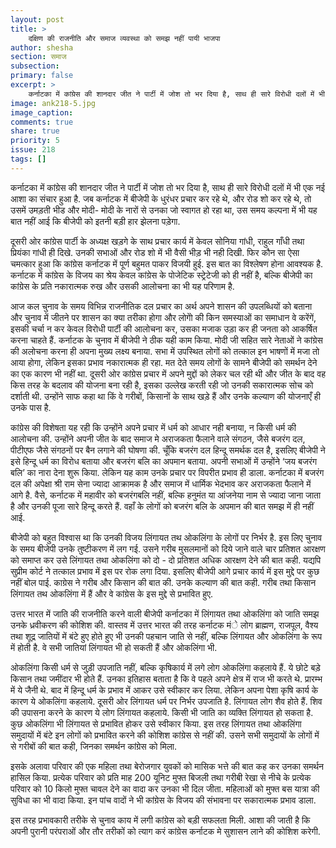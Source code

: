 ```yaml
---
layout: post
title: >
    दक्षिण की राजनीति और समाज व्यवस्था को समझ नहीं पायी भाजपा
author: shesha
section: समाज
subsection:
primary: false
excerpt: >
    कर्नाटका में कांग्रेस की शानदार जीत ने पार्टी में जोश तो भर दिया है, साथ ही सारे विरोधी दलों में भी एक नई आशा का संचार हुआ है. जब कर्नाटक में बीजेपी के धुरंधर प्रचार कर रहे थे, और रोड शो कर रहे थे, ...
image: ank218-5.jpg
image_caption: 
comments: true
share: true
priority: 5
issue: 218
tags: []
---
```


कर्नाटका में कांग्रेस की शानदार जीत ने पार्टी में जोश तो भर दिया है, साथ ही सारे विरोधी दलों में भी एक नई आशा का संचार हुआ है. जब कर्नाटक में बीजेपी के धुरंधर प्रचार कर रहे थे, और रोड शो कर रहे थे, तो उसमें उमड़ती भीड और मोदी- मोदी के नारों से उनका जो स्वागत हो रहा था, उस समय कल्पना में भी यह बात नहीं आई कि बीजेपी को इतनी बड़ी हार झेलना पड़ेगा.

दूसरी ओर कांग्रेस पार्टी के अध्यक्ष खड़गे के साथ प्रचार कार्य में केवल सोनिया गांधी, राहुल गाँधी तथा प्रियंका गांधी ही दिखे. उनकी सभाओं और रोड शो में भी वैसी भीड़ भी नही दिखी. फिर कौन सा ऐसा चमत्कार हुआ कि कांग्रेस कर्नाटक में पूर्ण बहुमत पाकर विजयी हुई. इस बात का विश्लेषण होना आवश्यक है. कर्नाटक में कांग्रेस के विजय का श्रेय केवल कांग्रेस के पोजेटिक स्ट्रेटेजी को ही नहीं है, बल्कि बीजेपी का कांग्रेस के प्रति नकारात्मक रुख और उसकी आलोचना का भी यह परिणाम है.

आज कल चुनाव के समय विभिन्न राजनीतिक दल प्रचार का अर्थ अपने शासन की उपलब्धियों को बताना और चुनाव में जीतने पर शासन का क्या तरीका होगा और लोगोे की किन समस्याओं का समाधान वे करेंगें, इसकी चर्चा न कर केवल विरोधी पार्टी की आलोचना कर, उसका मजाक उड़ा कर ही जनता को आकर्षित करना चाहते हैं. कर्नाटक के चुनाव में बीजेपी ने ठीक यही काम किया. मोदी जी सहित सारे नेताओं ने  कांग्रेस की अलोचना करना ही अपना मुख्य लक्ष्य बनाया. सभा  में उपस्थित लोगों को तत्काल इन भाषणों में मजा तो आया होगा, लेकिन इसका प्रभाव नकारात्मक ही रहा. मत देते समय लोगों के सामने बीजेपी को समर्थन देने का एक कारण भी नहीं था. दूसरी ओर कांग्रेस प्रचार में अपने मुद्दों को लेकर चल रही थी और जीत के बाद वह किस तरह के बदलाव की योजना बना रही है, इसका उल्लेख करती रही जो उनकी सकारात्मक सोच को दर्शाती थी. उन्होंने साफ कहा था किं वे गरीबों, किसानों के साथ खड़े हैं और उनके कल्याण की योजनाएँ ही उनके पास है.

कांग्रेस की विशेषता यह रही कि उन्होंने अपने प्रचार में धर्म को आधार नही बनाया, न किसी धर्म की आलोचना की. उन्होंने अपनी जीत के बाद समाज मे अराजकता फैलाने वाले संगठन, जैसे बजरंग दल, पीटीएफ जैसे संगठनों पर बैन लगाने की घोषणा की. चूँकि बजरंग दल हिन्दू समर्थक दल है, इसलिए बीजेपी ने इसे हिन्दू धर्म का विरोध बताया और बजरंग बलि का अपमान बताया. अपनी सभाओं में उन्होंने ‘जय बजरंग बलि’ का नारा देना शुरू किया. लेकिन यह काम उनके प्रचार पर विपरीत प्रभाव ही डाला. कर्नाटका में बजरंग दल की अपेक्षा श्री राम सेना ज्यादा आक्रामक है और समाज में धार्मिक भेदभाव कर अराजकता फैलाने में आगे है. वैसे, कर्नाटक में महावीर को बजरंगबलि नहीं, बल्कि हनुमंत या आंजनेया नाम से ज्यादा जाना जाता है और उनकी पूजा सारे हिन्दू करते हैं. वहाँ के लोगों को बजरंग बलि के अपमान की बात समझ में ही नहीं आई.

बीजेपी को बहुत विश्वास था कि उनकी विजय लिंगायत तथ ओकलिंगा के लोगों पर निर्भर है. इस लिए चुनाव के समय बीजेपी उनके तुष्टीकरण में लग गई. उसने गरीब मुसलमानों को दिये जाने वाले चार प्रतिशत आरक्षण को समाप्त कर उसे लिंगायत तथा ओकलिंगा को दो - दो प्रतिशत अधिक आरक्षण देने की बात कही. यद्यपि सुप्रीम कोर्ट ने तत्काल प्रभाव में इस पर रोक लगा दिया. इसलिए बीजेपी आगे प्रचार कार्य में इस मुद्दे पर कुछ नहीं बोल पाई. काग्रेस ने गरीब और किसान की बात की. उनके कल्याण की बात कही. गरीब तथा किसान लिंगायत तथ ओकलिंगा में हैं और वे कांग्रेस के इस मुद्दे से प्रभावित हुए.

उत्तर भारत में जाति की राजनीति करने वाली बीजेपी कर्नाटका में लिंगायत तथा ओकलिंगा को जाति समझ उनके ध्रवीकरण की कोशिश की. वास्तव में उत्तर भारत की तरह कर्नाटक मंे लोग ब्राह्मण, राजपूल, वैश्य तथा शूद्र जातियों में बंटे हुए होते हुए भी उनकी पहचान जाति से नहीं, बल्कि लिंगायत और ओकलिंगा के रूप में होती है. वे सभी जातियां लिंगायत भी हो सकती हैं और ओकलिंगा भी.

ओकलिंगा किसी धर्म से जुड़ी उपजाति नहीं, बल्कि कृषिकार्य में लगे लोग ओकलिंगा कहलाये हैं. ये छोटे बड़े किसान तथा जमींदार भी होते हैं. उनका इतिहास बताता है कि वे पहले अपने क्षेत्र में राज भी करते थे. प्रारम्भ में ये जैनी थे. बाद में हिन्दू धर्म के प्रभाव में आकर उसे स्वीकार कर लिया. लेकिन अपना पेशा कृषि कार्य के कारण ये ओकलिंगा कहलाये. दूसरी ओर लिंगायत धर्म पर निर्भर उपजाति है. लिंगायत लोग शैव होते हैं. शिव की उपासना करने के कारण ये लोग लिंगायत कहलाये. किसी भी जाति का व्यक्ति लिंगायत हो सकता है. कुछ ओकलिंगा भी लिंगायत से प्रभावित होकर उसे स्वीकार किया. इस तरह लिंगायत तथा ओकलिंगा समुदायों में बंटे इन लोगों को प्रभावित करने की कोशिश कांग्रेस से नहीं की. उसने सभी समुदायों के लोगों में से गरीबों की बात कही, जिनका समर्थन कांग्रेस को मिला.

इसके अलावा परिवार की एक महिला तथा बेरोजगार युवकों को मासिक भत्ते की बात कह कर उनका समर्थन हासिल किया. प्रत्येक परिवार को प्रति माह 200 यूनिट मुफ्त बिजली तथा गरीबी रेखा से नीचे के प्रत्येक परिवार को 10 किलो मुफ्त चावल देने का वादा कर उनका भी दिल जीता. महिलाओं को मुफ्त बस यात्रा की सुविधा का भी वादा किया. इन पांच वादों ने भी कांग्रेस के विजय की संभावना पर सकारात्मक प्रभाव डाला.

इस तरह प्रभावकारी तरीके से चुनाव काय में लगी कांग्रेस को बड़ी सफलता मिली. आशा की जाती है कि अपनी पुरानी परंपराओं और तौर तरीकों को त्याग करं कांग्रेस कर्नाटक मे सुशासन लाने की कोशिश करेगी.